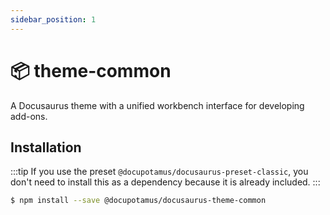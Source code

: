 ```yaml
---
sidebar_position: 1
---
```


# 📦 theme-common

<!-- <APITable> -->

A Docusaurus theme with a unified workbench interface for developing add-ons.

## Installation

:::tip
If you use the preset `@docupotamus/docusaurus-preset-classic`, you don't need
to install this as a dependency because it is already included.
:::

```bash npm2yarn
$ npm install --save @docupotamus/docusaurus-theme-common
```
